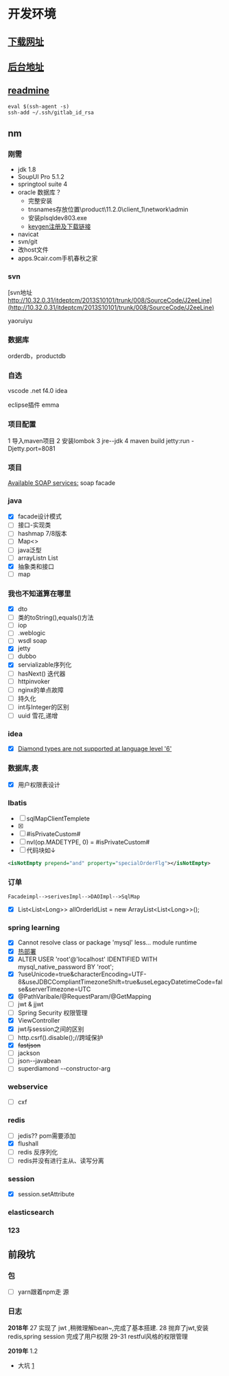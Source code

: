 # 开发环境

## [下载网址](http://10.32.41.116/Developer/)

## [后台地址](http://houtaitest.springtour.com/Order/Order/10261896.html)

## [readmine](http://10.32.0.32/)

    eval $(ssh-agent -s)
    ssh-add ~/.ssh/gitlab_id_rsa

## nm

### 刚需

- jdk 1.8
- SoupUI Pro 5.1.2
- springtool suite 4
- oracle 数据库？
  - 完整安装
  - tnsnames存放位置\product\11.2.0\client_1\network\admin
  - 安装plsqldev803.exe
  - [keygen注册及下载链接](http://10.32.41.116/Developer/database/oracle/)
- navicat
- svn/git
- 改host文件
- apps.9cair.com手机春秋之家
  
### svn

[svn地址 http://10.32.0.31/itdeptcm/2013S10101/trunk/008/SourceCode/J2eeLine](http://10.32.0.31/itdeptcm/2013S10101/trunk/008/SourceCode/J2eeLine)

yaoruiyu

### 数据库

orderdb，productdb

### 自选

vscode
.net f4.0
idea

eclipse插件 emma

### 项目配置

1 导入maven项目
2 安装lombok
3 jre--jdk
4 maven build jetty:run -Djetty.port=8081

### 项目

[Available SOAP services:](http://localhost:8081/order/cxf/webservices )
soap
facade

### java

- [x] facade设计模式
- [ ] 接口-实现类
- [ ] hashmap  7/8版本
- [ ] Map<>
- [ ] java泛型
- [ ] arrayListn List
- [x] 抽象类和接口
- [ ] map

### 我也不知道算在哪里

- [x] dto
- [ ] 类的toString(),equals()方法
- [ ] iop
- [ ] .weblogic
- [ ] wsdl soap
- [x] jetty
- [ ] dubbo
- [x] servializable序列化
- [ ] hasNext() 迭代器
- [ ] httpinvoker
- [ ] nginx的单点故障
- [ ] 持久化
- [ ] int与Integer的区别
- [ ] uuid 雪花,递增

### idea

- [x] [Diamond types are not supported at language level '6'](https://blog.csdn.net/new_abc/article/details/52292145)

### 数据库,表

- [x] 用户权限表设计

### Ibatis

- [ ] sqlMapClientTemplete
- [x] <![CDATA[]]>
- [ ] #isPrivateCustom#
- [ ] nvl(op.MADETYPE, 0)  =  #isPrivateCustom#
- [ ] 代码块如↓

```xml
<isNotEmpty prepend="and" property="specialOrderFlg"></isNotEmpty>
```

### 订单

    Facadeimpl-->serivesImpl-->DAOImpl-->SqlMap
- [x] List&lt;List&lt;Long&gt;> allOrderIdList = new ArrayList&lt;List&lt;Long>>();

### spring learning

- [x] Cannot resolve class or package 'mysql' less...  module runtime
- [x] [热部署](https://www.cnblogs.com/jiangbei/p/8439394.html)
- [x] ALTER USER 'root'@'localhost' IDENTIFIED WITH mysql_native_password BY 'root';
- [x] ?useUnicode=true&characterEncoding=UTF-8&useJDBCCompliantTimezoneShift=true&useLegacyDatetimeCode=false&serverTimezone=UTC
- [x] @PathVaribale/@RequestParam/@GetMapping
- [ ] jwt & jjwt
- [ ] Spring Security 权限管理
- [x] ViewController
- [x] jwt与session之间的区别
- [ ] http.csrf().disable();//跨域保护
- [x] ~~fastjson~~
- [ ] jackson
- [ ] json--javabean
- [ ] superdiamond --constructor-arg

### webservice

- [ ] cxf

### redis

- [ ] jedis?? pom需要添加
- [x] flushall
- [ ] redis 反序列化
- [ ] redis并没有进行主从、读写分离

### session

- [x] session.setAttribute
  
### elasticsearch

### 123

## 前段坑

### 包

- [ ] yarn跟着npm走 源

### 日志

__2018年__
27 实现了 jwt ,稍微理解bean~,完成了基本搭建.
28 抛弃了jwt,安装redis,spring session
    完成了用户权限
29-31 restful风格的权限管理

__2019年__
1.2

- 大坑 [1](https://blog.csdn.net/wanger_tt/article/details/51502816)